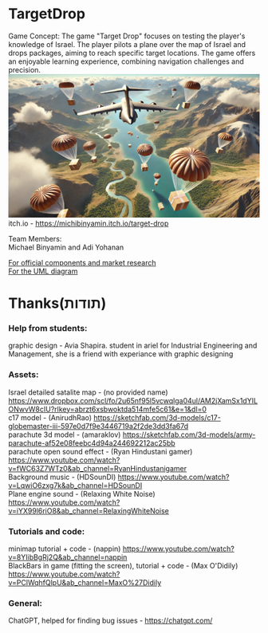 # TargetDrop
Game Concept:
The game "Target Drop" focuses on testing the player's knowledge of Israel. The player pilots a plane over the map of Israel and drops packages, aiming to reach specific target locations. The game offers an enjoyable learning experience, combining navigation challenges and precision.    
![Alt text](drop_plane.webp)    
itch.io - https://michibinyamin.itch.io/target-drop    

Team Members:    
Michael Binyamin and Adi Yohanan

[For official components and market research](formal-elements.md)    
[For the UML diagram](UML_game.pdf)    

# Thanks(תודות)
### Help from students:  
graphic design - Avia Shapira. student in ariel for Industrial Engineering and Management, she is a friend with experiance with graphic designing  
### Assets:     
Israel detailed satalite map - (no provided name) https://www.dropbox.com/scl/fo/2u65nf95l5vcwqlga04ul/AM2jXamSx1dYILONwvW8cIU?rlkey=abrzt6xsbwoktda514mfe5c61&e=1&dl=0  
c17 model - (AnirudhRao) https://sketchfab.com/3d-models/c17-globemaster-iii-597e0d7f9e3446719a2f2de3dd3fa67d  
parachute 3d model - (amaraklov) https://sketchfab.com/3d-models/army-parachute-af52e08feebc4d94a244692212ac25bb  
parachute open sound effect - (Ryan Hindustani gamer) https://www.youtube.com/watch?v=fWC63Z7WTz0&ab_channel=RyanHindustanigamer  
Background music - (HDSounDI) https://www.youtube.com/watch?v=LqwiO6zxg7k&ab_channel=HDSounDI  
Plane engine sound - (Relaxing White Noise) https://www.youtube.com/watch?v=iYX99l6riO8&ab_channel=RelaxingWhiteNoise    
### Tutorials and code:  
minimap tutorial + code - (nappin) https://www.youtube.com/watch?v=8YIibBgRj2Q&ab_channel=nappin  
BlackBars in game (fitting the screen), tutorial + code - (Max O'Didily) https://www.youtube.com/watch?v=PClWqhfQlpU&ab_channel=MaxO%27Didily  
### General:  
ChatGPT, helped for finding bug issues - https://chatgpt.com/
